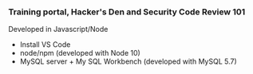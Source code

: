 ### Training portal, Hacker's Den and Security Code Review 101
Developed in Javascript/Node
* Install VS Code 
* node/npm (developed with Node 10)
* MySQL server + My SQL Workbench (developed with MySQL 5.7)



